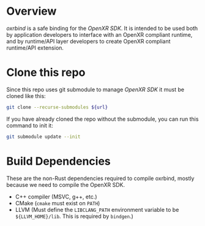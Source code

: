 # Overview

*oxrbind* is a safe binding for the *OpenXR SDK*.
It is intended to be used both by application developers to interface with an OpenXR compliant runtime,
and by runtime/API layer developers to create OpenXR compliant runtime/API extension.

# Clone this repo

Since this repo uses git submodule to manage *OpenXR SDK* it must be cloned like this:

```bash
git clone --recurse-submodules ${url}
```

If you have already cloned the repo without the submodule, you can run this command to init it:

```bash
git submodule update --init
```

# Build Dependencies

These are the non-Rust dependencies required to compile oxrbind, mostly because we need to compile the OpenXR SDK.

- C++ compiler (MSVC, g++, etc.)
- CMake (`cmake` must exist on `PATH`)
- LLVM (Must define the `LIBCLANG_PATH` environment variable to be `${LLVM_HOME}/lib`. This is required by `bindgen`.)
